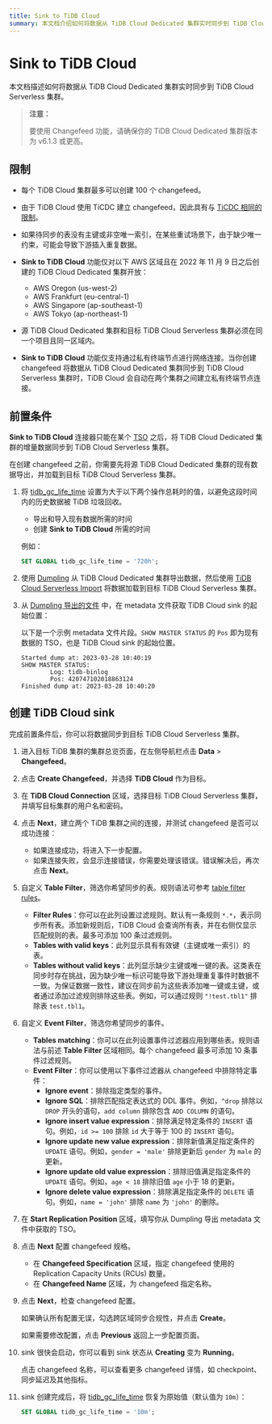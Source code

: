 ```yaml
---
title: Sink to TiDB Cloud
summary: 本文档介绍如何将数据从 TiDB Cloud Dedicated 集群实时同步到 TiDB Cloud Serverless 集群。该功能对 changefeed 和 region 的数量有限制。前置条件包括延长 tidb_gc_life_time、备份数据以及获取 TiDB Cloud sink 的起始位置。要创建 TiDB Cloud sink，请进入集群总览页面，建立连接，自定义表和事件过滤器，填写起始同步位点，指定 changefeed 规格，检查配置并创建 sink。最后，将 tidb_gc_life_time 恢复为原始值。
---
```


# Sink to TiDB Cloud

本文档描述如何将数据从 TiDB Cloud Dedicated 集群实时同步到 TiDB Cloud Serverless 集群。

> **注意：**
>
> 要使用 Changefeed 功能，请确保你的 TiDB Cloud Dedicated 集群版本为 v6.1.3 或更高。

## 限制

- 每个 TiDB Cloud 集群最多可以创建 100 个 changefeed。
- 由于 TiDB Cloud 使用 TiCDC 建立 changefeed，因此具有与 [TiCDC 相同的限制](https://docs.pingcap.com/tidb/stable/ticdc-overview#unsupported-scenarios)。
- 如果待同步的表没有主键或非空唯一索引，在某些重试场景下，由于缺少唯一约束，可能会导致下游插入重复数据。
- **Sink to TiDB Cloud** 功能仅对以下 AWS 区域且在 2022 年 11 月 9 日之后创建的 TiDB Cloud Dedicated 集群开放：

    - AWS Oregon (us-west-2)
    - AWS Frankfurt (eu-central-1)
    - AWS Singapore (ap-southeast-1)
    - AWS Tokyo (ap-northeast-1)

- 源 TiDB Cloud Dedicated 集群和目标 TiDB Cloud Serverless 集群必须在同一个项目且同一区域内。
- **Sink to TiDB Cloud** 功能仅支持通过私有终端节点进行网络连接。当你创建 changefeed 将数据从 TiDB Cloud Dedicated 集群同步到 TiDB Cloud Serverless 集群时，TiDB Cloud 会自动在两个集群之间建立私有终端节点连接。

## 前置条件

**Sink to TiDB Cloud** 连接器只能在某个 [TSO](https://docs.pingcap.com/tidb/stable/glossary#tso) 之后，将 TiDB Cloud Dedicated 集群的增量数据同步到 TiDB Cloud Serverless 集群。

在创建 changefeed 之前，你需要先将源 TiDB Cloud Dedicated 集群的现有数据导出，并加载到目标 TiDB Cloud Serverless 集群。

1. 将 [tidb_gc_life_time](https://docs.pingcap.com/tidb/stable/system-variables#tidb_gc_life_time-new-in-v50) 设置为大于以下两个操作总耗时的值，以避免这段时间内的历史数据被 TiDB 垃圾回收。

    - 导出和导入现有数据所需的时间
    - 创建 **Sink to TiDB Cloud** 所需的时间

    例如：

    ```sql
    SET GLOBAL tidb_gc_life_time = '720h';
    ```

2. 使用 [Dumpling](https://docs.pingcap.com/tidb/stable/dumpling-overview) 从 TiDB Cloud Dedicated 集群导出数据，然后使用 [TiDB Cloud Serverless Import](/tidb-cloud/import-csv-files-serverless.md) 将数据加载到目标 TiDB Cloud Serverless 集群。

3. 从 [Dumpling 导出的文件](https://docs.pingcap.com/tidb/stable/dumpling-overview#format-of-exported-files) 中，在 metadata 文件获取 TiDB Cloud sink 的起始位置：

    以下是一个示例 metadata 文件片段。`SHOW MASTER STATUS` 的 `Pos` 即为现有数据的 TSO，也是 TiDB Cloud sink 的起始位置。

    ```
    Started dump at: 2023-03-28 10:40:19
    SHOW MASTER STATUS:
            Log: tidb-binlog
            Pos: 420747102018863124
    Finished dump at: 2023-03-28 10:40:20
    ```

## 创建 TiDB Cloud sink

完成前置条件后，你可以将数据同步到目标 TiDB Cloud Serverless 集群。

1. 进入目标 TiDB 集群的集群总览页面，在左侧导航栏点击 **Data** > **Changefeed**。

2. 点击 **Create Changefeed**，并选择 **TiDB Cloud** 作为目标。

3. 在 **TiDB Cloud Connection** 区域，选择目标 TiDB Cloud Serverless 集群，并填写目标集群的用户名和密码。

4. 点击 **Next**，建立两个 TiDB 集群之间的连接，并测试 changefeed 是否可以成功连接：

    - 如果连接成功，将进入下一步配置。
    - 如果连接失败，会显示连接错误，你需要处理该错误。错误解决后，再次点击 **Next**。

5. 自定义 **Table Filter**，筛选你希望同步的表。规则语法可参考 [table filter rules](/table-filter.md)。

    - **Filter Rules**：你可以在此列设置过滤规则。默认有一条规则 `*.*`，表示同步所有表。添加新规则后，TiDB Cloud 会查询所有表，并在右侧仅显示匹配规则的表。最多可添加 100 条过滤规则。
    - **Tables with valid keys**：此列显示具有有效键（主键或唯一索引）的表。
    - **Tables without valid keys**：此列显示缺少主键或唯一键的表。这类表在同步时存在挑战，因为缺少唯一标识可能导致下游处理重复事件时数据不一致。为保证数据一致性，建议在同步前为这些表添加唯一键或主键，或者通过添加过滤规则排除这些表。例如，可以通过规则 `"!test.tbl1"` 排除表 `test.tbl1`。

6. 自定义 **Event Filter**，筛选你希望同步的事件。

    - **Tables matching**：你可以在此列设置事件过滤器应用到哪些表。规则语法与前述 **Table Filter** 区域相同。每个 changefeed 最多可添加 10 条事件过滤规则。
    - **Event Filter**：你可以使用以下事件过滤器从 changefeed 中排除特定事件：
        - **Ignore event**：排除指定类型的事件。
        - **Ignore SQL**：排除匹配指定表达式的 DDL 事件。例如，`^drop` 排除以 `DROP` 开头的语句，`add column` 排除包含 `ADD COLUMN` 的语句。
        - **Ignore insert value expression**：排除满足特定条件的 `INSERT` 语句。例如，`id >= 100` 排除 `id` 大于等于 100 的 `INSERT` 语句。
        - **Ignore update new value expression**：排除新值满足指定条件的 `UPDATE` 语句。例如，`gender = 'male'` 排除更新后 `gender` 为 `male` 的更新。
        - **Ignore update old value expression**：排除旧值满足指定条件的 `UPDATE` 语句。例如，`age < 18` 排除旧值 `age` 小于 18 的更新。
        - **Ignore delete value expression**：排除满足指定条件的 `DELETE` 语句。例如，`name = 'john'` 排除 `name` 为 `'john'` 的删除。

7. 在 **Start Replication Position** 区域，填写你从 Dumpling 导出 metadata 文件中获取的 TSO。

8. 点击 **Next** 配置 changefeed 规格。

    - 在 **Changefeed Specification** 区域，指定 changefeed 使用的 Replication Capacity Units (RCUs) 数量。
    - 在 **Changefeed Name** 区域，为 changefeed 指定名称。

9. 点击 **Next**，检查 changefeed 配置。

    如果确认所有配置无误，勾选跨区域同步合规性，并点击 **Create**。

    如果需要修改配置，点击 **Previous** 返回上一步配置页面。

10. sink 很快会启动，你可以看到 sink 状态从 **Creating** 变为 **Running**。

    点击 changefeed 名称，可以查看更多 changefeed 详情，如 checkpoint、同步延迟及其他指标。

11. sink 创建完成后，将 [tidb_gc_life_time](https://docs.pingcap.com/tidb/stable/system-variables#tidb_gc_life_time-new-in-v50) 恢复为原始值（默认值为 `10m`）：

    ```sql
    SET GLOBAL tidb_gc_life_time = '10m';
    ```